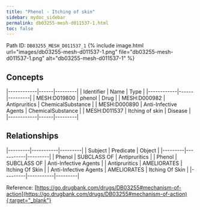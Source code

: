 ```yaml
---
title: "Phenol - Itching of skin"
sidebar: mydoc_sidebar
permalink: db03255-mesh-d011537-1.html
toc: false 
---
```



Path ID: `DB03255_MESH_D011537_1`
{% include image.html url="images/db03255-mesh-d011537-1.png" file="db03255-mesh-d011537-1.png" alt="db03255-mesh-d011537-1" %}

## Concepts

|------------|------|---------|
| Identifier | Name | Type    |
|------------|------|---------|
| MESH:D019800 | phenol | Drug |
| MESH:D000982 | Antipruritics | ChemicalSubstance |
| MESH:D000890 | Anti-Infective Agents | ChemicalSubstance |
| MESH:D011537 | Itching of skin | Disease |
|------------|------|---------|

## Relationships

|---------|-----------|---------|
| Subject | Predicate | Object  |
|---------|-----------|---------|
| Phenol | SUBCLASS OF | Antipruritics |
| Phenol | SUBCLASS OF | Anti-Infective Agents |
| Antipruritics | AMELIORATES | Itching Of Skin |
| Anti-Infective Agents | AMELIORATES | Itching Of Skin |
|---------|-----------|---------|

Reference: [https://go.drugbank.com/drugs/DB03255#mechanism-of-action](https://go.drugbank.com/drugs/DB03255#mechanism-of-action){:target="_blank"}